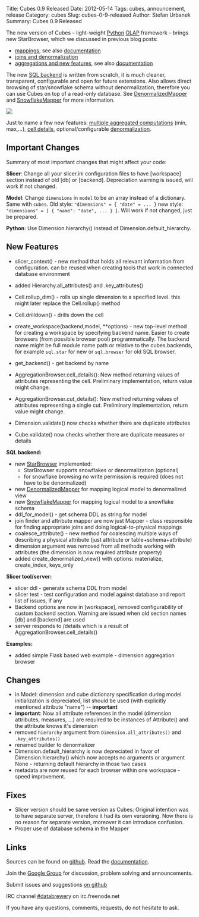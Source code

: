 Title: Cubes 0.9 Released
Date: 2012-05-14
Tags: cubes, announcement, release
Category: cubes
Slug: cubes-0-9-released
Author: Stefan Urbanek
Summary: Cubes 0.9 Released

The new version of Cubes – light-weight [Python](http://www.python.org/) [OLAP](http://en.wikipedia.org/wiki/Online_analytical_processing) framework – brings new StarBrowser, which we discussed in previous blog posts:

* [mappings](http://blog.databrewery.org/post/22119118550), see also [documentation](http://packages.python.org/cubes/mapping.html)
* [joins and denormalization](http://blog.databrewery.org/post/22214335636)
* [aggregations and new features](http://blog.databrewery.org/post/22904157693), see also [documentation](http://packages.python.org/cubes/aggregate.html)

The new [SQL backend](http://packages.python.org/cubes/api/backends.html) is written from scratch, it is much cleaner, transparent, configurable and open for future extensions. Also allows direct browsing of star/snowflake schema without denormalization, therefore you can use Cubes on top of a read-only database. See [DenormalizedMapper](http://packages.python.org/cubes/api/backends.html#cubes.backends.sql.mapper.DenormalizedMapper) and [SnowflakeMapper](http://packages.python.org/cubes/api/backends.html#cubes.backends.sql.mapper.SnowflakeMapper) for more information.

![](static/images/cubes-0-9-released.png)

Just to name a few new features: [multiple aggregated computations](http://packages.python.org/cubes/aggregate.html#aggregations-and-aggregation-result) (min, max,...), [cell details](http://packages.python.org/cubes/aggregate.html#cell-details), optional/configurable [denormalization](http://packages.python.org/cubes/api/backends.html#cubes.backends.sql.star.SQLStarWorkspace.create_denormalized_view).

Important Changes
-----------------

Summary of most important changes that might affect your code:

**Slicer**: Change all your slicer.ini configuration files to have [workspace]
section instead of old [db] or [backend]. Depreciation warning is issued, will
work if not changed.

**Model**: Change `dimensions` in `model` to be an array instead of a
dictionary. Same with `cubes`. Old style: `"dimensions" = { "date" = ... }`
new style: `"dimensions" = [ { "name": "date", ... } ]`. Will work if not
changed, just be prepared.

**Python**: Use Dimension.hierarchy() instead of Dimension.default_hierarchy.

New Features
------------

* slicer_context() - new method that holds all relevant information from 
  configuration. can be reused when creating tools that work in connected
  database environment
* added Hierarchy.all_attributes() and .key_attributes()
* Cell.rollup_dim() - rolls up single dimension to a specified level. this might
  later replace the Cell.rollup() method
* Cell.drilldown() - drills down the cell
* create_workspace(backend,model, **options) - new top-level method for creating a workspace by specifying backend name. Easier to create browsers (from
  possible browser pool) programmatically. The backend name might be full
  module name path or relative to the cubes.backends, for example
  `sql.star` for new or `sql.browser` for old SQL browser.
* get_backend() - get backend by name

* AggregationBrowser.cell_details(): New method returning values of attributes
  representing the cell. Preliminary implementation, return value might
  change.
* AggregationBrowser.cut_details(): New method returning values of attributes
  representing a single cut. Preliminary implementation, return value might
  change.
  
* Dimension.validate() now checks whether there are duplicate attributes
* Cube.validate() now checks whether there are duplicate measures or details

**SQL backend:**

* new [StarBrowser](http://packages.python.org/cubes/api/backends.html#cubes.backends.sql.star.StarBrowser) implemented:
    * StarBrowser supports snowflakes or denormalization (optional)
    * for snowflake browsing no write permission is required (does not have to
      be denormalized)
* new [DenormalizedMapper](http://packages.python.org/cubes/api/backends.html#cubes.backends.sql.mapper.DenormalizedMapper) for mapping logical model to denormalized view
* new [SnowflakeMapper](http://packages.python.org/cubes/api/backends.html#cubes.backends.sql.mapper.SnowflakeMapper) for mapping logical model to a snowflake schema
* ddl_for_model() - get schema DDL as string for model
* join finder and attribute mapper are now just Mapper - class responsible for
  finding appropriate joins and doing logical-to-physical mappings
* coalesce_attribute() - new method for coalescing multiple ways of describing
  a physical attribute (just attribute or table+schema+attribute)
* dimension argument was removed from all methods working with attributes
  (the dimension is now required attribute property)
* added create_denormalized_view() with options: materialize, create_index,
  keys_only
  
**Slicer tool/server:**

* slicer ddl - generate schema DDL from model
* slicer test - test configuration and model against database and report list 
  of issues, if any
* Backend options are now in [workspace], removed configurability of custom
  backend section. Warning are issued when old section names [db] and
  [backend] are used 
* server responds to /details which is a result of
  AggregationBrowser.cell_details()

**Examples:**

* added simple Flask based web example - dimension aggregation browser

Changes
-------

* in Model: dimension and cube dictionary specification during model
  initialization is depreciated, list should be used (with explicitly
  mentioned attribute "name") -- **important**
* **important**: Now all attribute references in the model (dimension
  attributes, measures, ...) are required to be instances of Attribute() and
  the attribute knows it's dimension
* removed `hierarchy` argument from `Dimension.all_attributes()` and `.key_attributes()`
* renamed builder to denormalizer
* Dimension.default_hierarchy is now depreciated in favor of
  Dimension.hierarchy() which now accepts no arguments or argument None -
  returning default hierarchy in those two cases
* metadata are now reused for each browser within one workspace - speed
  improvement.

Fixes
-----

* Slicer version should be same version as Cubes: Original intention was to
  have separate server, therefore it had its own versioning. Now there is no
  reason for separate version, moreover it can introduce confusion.
* Proper use of database schema in the Mapper



Links
-----

Sources can be found on [github](https://github.com/Stiivi/cubes).
Read the [documentation](http://packages.python.org/cubes/).

Join the [Google Group](http://groups.google.com/group/cubes-discuss) for discussion, problem solving and announcements.

Submit issues and suggestions [on github](https://github.com/Stiivi/cubes/issues)

IRC channel [#databrewery](irc://irc.freenode.net/#databrewery) on irc.freenode.net

If you have any questions, comments, requests, do not hesitate to ask.

